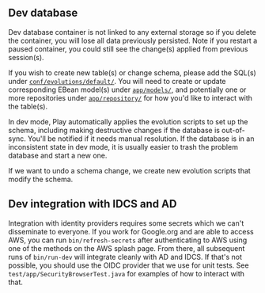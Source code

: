 ## Dev database

Dev database container is not linked to any external storage so if you delete the container, you will lose all data previously persisted.
Note if you restart a paused container, you could still see the change(s) applied from previous session(s).

If you wish to create new table(s) or change schema, please add the SQL(s) under [`conf/evolutions/default/`](https://github.com/seattle-uat/civiform/tree/main/universal-application-tool-0.0.1/conf/evolutions/default).
You will need to create or update corresponding EBean model(s) under [`app/models/`](https://github.com/seattle-uat/civiform/tree/main/universal-application-tool-0.0.1/app/models), and potentially one or more repositories under [`app/repository/`](https://github.com/seattle-uat/civiform/tree/main/universal-application-tool-0.0.1/app/repository) for how you'd like to interact with the table(s).

In dev mode, Play automatically applies the evolution scripts to set up the schema, including making destructive changes if the database is out-of-sync.  You'll be notified if it needs manual resolution.
If the database is in an inconsistent state in dev mode, it is usually easier to trash the problem database and start a new one.

If we want to undo a schema change, we create new evolution scripts that modify the schema.

## Dev integration with IDCS and AD

Integration with identity providers requires some secrets which we can't disseminate to everyone.  If you work for Google.org and are able to access AWS, you can run `bin/refresh-secrets` after authenticating to AWS using one of the methods on the AWS splash page.  From there, all subsequent runs of `bin/run-dev` will integrate cleanly with AD and IDCS.  If that's not possible, you should use the OIDC provider that we use for unit tests.  See `test/app/SecurityBrowserTest.java` for examples of how to interact with that.
